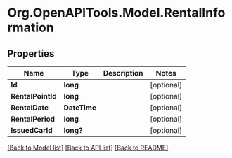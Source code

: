 
# Org.OpenAPITools.Model.RentalInformation

## Properties

Name | Type | Description | Notes
------------ | ------------- | ------------- | -------------
**Id** | **long** |  | [optional] 
**RentalPointId** | **long** |  | [optional] 
**RentalDate** | **DateTime** |  | [optional] 
**RentalPeriod** | **long** |  | [optional] 
**IssuedCarId** | **long?** |  | [optional] 

[[Back to Model list]](../README.md#documentation-for-models)
[[Back to API list]](../README.md#documentation-for-api-endpoints)
[[Back to README]](../README.md)

